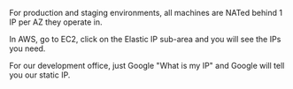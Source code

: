 For production and staging environments, all machines are NATed behind 1 IP per AZ they operate in.

In AWS, go to EC2, click on the Elastic IP sub-area and you will see the IPs you need.

For our development office, just Google "What is my IP" and Google will tell you our static IP.